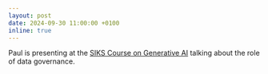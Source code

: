 ```yaml
---
layout: post
date: 2024-09-30 11:00:00 +0100
inline: true
---
```


Paul is presenting at the [SIKS Course on Generative AI](https://siks.nl/activities/activities/siks-course-what-does-generative-ai-mean-for-data-information-and-knowledge-systems-research/) talking about the role of data governance.